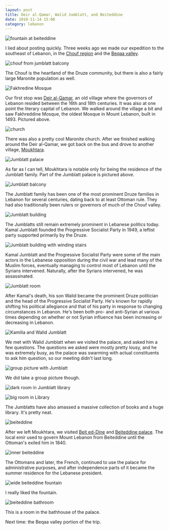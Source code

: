 ```yaml
---
layout: post
title: Deir al-Qamar, Walid Jumblatt, and Beiteddine
date: 2010-11-14 15:00
category: lebanon
---
```


![fountain at beiteddine](/photo/lebanon/11/14/IMG_2236.JPG)

I lied about posting quickly. Three weeks ago we made our expedition to the southeast of Lebanon, in the [Chouf region](http://en.wikipedia.org/wiki/Chouf) and the [Beqaa valley](http://en.wikipedia.org/wiki/Bekaa_Valley).

![chouf from jumblatt balcony](/photo/lebanon/11/14/IMG_2189.JPG)

The Chouf is the heartland of the Druze community, but there is also a fairly large Maronite population as well.

![Fakhredine Mosque](/photo/lebanon/11/14/IMG_2027.JPG)

Our first stop was [Deir al-Qamar](http://en.wikipedia.org/wiki/Deir_al_Qamar), an old village where the governors of Lebanon resided between the 16th and 18th centuries. It was also at one point the literary capital of Lebanon. We walked around the village a bit and saw Fakhreddine Mosque, the oldest Mosque in Mount Lebanon, built in 1493. Pictured above.

![church](/photo/lebanon/11/14/IMG_2046.JPG)

There was also a pretty cool Maronite church. After we finished walking around the Deir al-Qamar, we got back on the bus and drove to another village, [Moukhtara](http://en.wikipedia.org/wiki/Moukhtara).

![Jumblatt palace](/photo/lebanon/11/14/IMG_2097.JPG)

As far as I can tell, Moukhtara is notable only for being the residence of the Jumblatt family. Part of the Jumblatt palace is pictured above.

![Jumblatt balcony](/photo/lebanon/11/14/IMG_2139.JPG)

The Jumblatt family has been one of the most prominent Druze families in Lebanon for several centuries, dating back to at least Ottoman rule. They had also traditionally been rulers or governors of much of the Chouf valley.

![Jumblatt building](/photo/lebanon/11/14/IMG_2145.JPG)

The Jumblatts still remain extremely prominent in Lebanese politics today. Kamal Jumblatt founded the Progressive Socialist Party in 1949, a leftist party supported primarily by the Druze.

![Jumblatt building with winding stairs](/photo/lebanon/11/14/IMG_2186.JPG)

Kamal Jumblatt and the Progressive Socialist Party were some of the main actors in the Lebanese opposition during the civil war and lead many of the Muslim forces, eventually managing to control most of Lebanon until the Syrians intervened. Naturally, after the Syrians intervened, he was assassinated.

![Jumblatt room](/photo/lebanon/11/14/IMG_2122.JPG)

After Kamal's death, his son Walid became the prominent Druze politician and the head of the Progressive Socialist Party. He's known for rapidly shifting his political allegiance and that of his party in response to changing circumstances in Lebanon. He's been both pro- and anti-Syrian at various times depending on whether or not Syrian influence has been increasing or decreasing in Lebanon.

![Kamilia and Walid Jumblatt](/photo/lebanon/11/14/IMG_2133.JPG)

We met with Walid Jumblatt when we visited the palace, and asked him a few questions. The questions we asked were mostly pretty lousy, and he was extremely busy, as the palace was swarming with actual constituents to ask him question, so our meeting didn't last long.

![group picture with Jumblatt](/photo/lebanon/11/14/IMG_2137.JPG)

We did take a group picture though.

![dark room in Jumblatt library](/photo/lebanon/11/14/IMG_2152.JPG)

![big room in Library](/photo/lebanon/11/14/IMG_2161.JPG)

The Jumblatts have also amassed a massive collection of books and a huge library. It's pretty neat.

![beiteddine](/photo/lebanon/11/14/IMG_2202.JPG)

After we left Moukhtara, we visited [Beit ed-Dine](http://en.wikipedia.org/wiki/Beiteddine) and [Beiteddine palace](http://en.wikipedia.org/wiki/Beiteddine_Palace). The local emir used to govern Mount Lebanon from Beiteddine until the Ottoman's exiled him in 1840.

![inner beiteddine](/photo/lebanon/11/14/IMG_2220.JPG)

 The Ottomans and later, the French, continued to use the palace for administrative purposes, and after independence parts of it became the summer residence for the Lebanese president.

![wide beiteddine fountain](/photo/lebanon/11/14/IMG_2228.JPG)

I really liked the fountain.

![beiteddine bathroom](/photo/lebanon/11/14/IMG_2245.JPG)

This is a room in the bathhouse of the palace.

Next time: the Beqaa valley portion of the trip.
